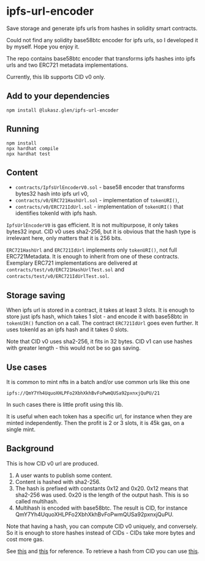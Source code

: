 # ipfs-url-encoder

Save storage and generate ipfs urls from hashes in solidity smart contracts.

Could not find any solidity base58btc encoder for ipfs urls, so I developed it by myself.
Hope you enjoy it.

The repo contains base58btc encoder that transforms ipfs hashes into ipfs urls
and two ERC721 metadata implementations.

Currently, this lib supports CID v0 only.

## Add to your dependencies

```{shell}
npm install @lukasz.glen/ipfs-url-encoder
```

## Running

```{shell}
npm install
npx hardhat compile
npx hardhat test
```

## Content

- `contracts/IpfsUrlEncoderV0.sol` - base58 encoder that transforms bytes32 hash into ipfs url v0,
- `contracts/v0/ERC721HashUrl.sol` - implementation of `tokenURI()`,
- `contracts/v0/ERC721IdUrl.sol` - implementation of `tokenURI()` that identifies tokenId with ipfs hash.

`IpfsUrlEncoderV0` is gas efficient. It is not multipurpose, it only takes bytes32 input.
CID v0 uses sha2-256, but it is obvious that the hash type is irrelevant here, only matters that it is 256 bits.

`ERC721HashUrl` and `ERC721IdUrl` implements only `tokenURI()`, not full ERC721Metadata.
It is enough to inherit from one of these contracts.
Exemplary ERC721 implementations are delivered at `contracts/test/v0/ERC721HashUrlTest.sol` and 
`contracts/test/v0/ERC721IdUrlTest.sol`.

## Storage saving

When ipfs url is stored in a contract, it takes at least 3 slots.
It is enough to store just ipfs hash, which takes 1 slot - and encode it with base58btc in `tokenUIR()` function on a call.
The contract `ERC721IdUrl` goes even further. It uses tokenId as an ipfs hash and it takes 0 slots.

Note that CID v0 uses sha2-256, it fits in 32 bytes. 
CID v1 can use hashes with greater length - this would not be so gas saving.

## Use cases

It is common to mint nfts in a batch and/or use common urls like this one 
```commandline
ipfs://QmY7Yh4UquoXHLPFo2XbhXkhBvFoPwmQUSa92pxnxjQuPU/21
```
In such cases there is little profit using this lib.

It is useful when each token has a specific url, for instance when they are minted independently.
Then the profit is 2 or 3 slots, it is 45k gas, on a single mint.

## Background

This is how CID v0 url are produced.

1. A user wants to publish some content.
2. Content is hashed with sha2-256.
3. The hash is prefixed with constants 0x12 and 0x20. 
   0x12 means that sha2-256 was used. 0x20 is the length of the output hash.
   This is so called multihash.
4. Multihash is encoded with base58btc. The result is CID, for instance QmY7Yh4UquoXHLPFo2XbhXkhBvFoPwmQUSa92pxnxjQuPU.

Note that having a hash, you can compute CID v0 uniquely, and conversely. 
So it is enough to store hashes instead of CIDs - CIDs take more bytes and cost more gas.

See [this](https://docs.ipfs.tech/concepts/content-addressing/#version-0-v0) 
and [this](https://proto.school/anatomy-of-a-cid/02) for reference.
To retrieve a hash from CID you can use [this](https://cid.ipfs.tech/).
